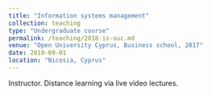 ```yaml
---
title: "Information systems management"
collection: teaching
type: "Undergraduate course"
permalink: /teaching/2018-is-ouc.md
venue: "Open University Cyprus, Business school, 2017"
date: 2019-09-01
location: "Nicosia, Cyprus"
---
```


Instructor. Distance learning via live video lectures.
